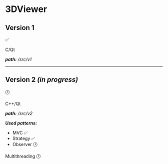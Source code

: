 # 3DViewer

## __Version 1__ 
:white_check_mark:

C/Qt

___path:___ _/src/v1_

___

## __Version 2__ ___(in progress)___

:clock2:

C++/Qt

___path:___ _/src/v2_


___Used patterns:___
- MVC :white_check_mark:
- Strategy :white_check_mark:
- Observer :clock2:

Multithreading :clock2: